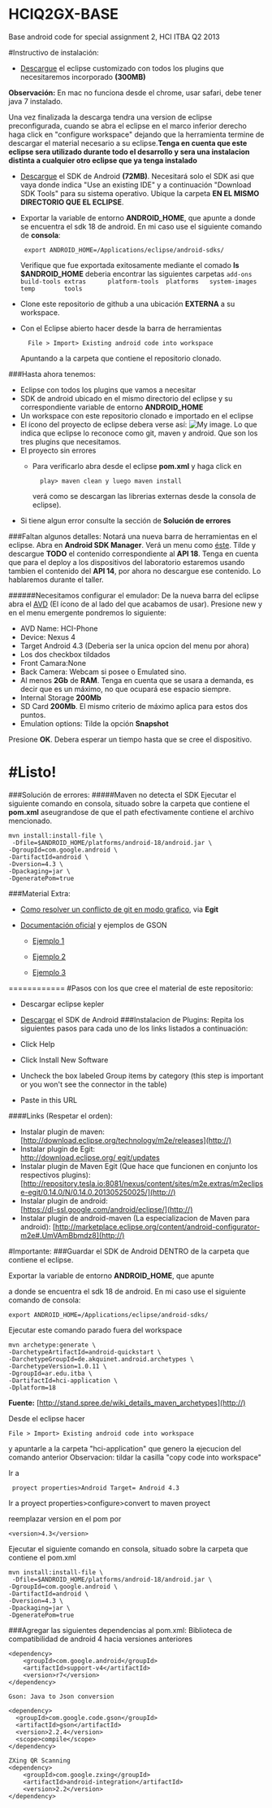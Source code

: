 HCIQ2GX-BASE
============

Base android code for special assignment 2, HCI ITBA Q2 2013


#Instructivo de instalación:
* [Descargue](http://www.genuitec.com/sdc/cloud/install/2851-dza-4943) el eclipse customizado con todos los plugins que necesitaremos incorporado **(300MB)**

**Observación:** En mac no funciona desde el chrome, usar safari, debe tener java 7 instalado.

Una vez finalizada la descarga tendra una version de eclipse preconfigurada,
cuando se abra el eclipse en el marco inferior derecho haga click en "configure workspace" dejando que la herramienta termine de descargar el material necesario a su eclipse.**Tenga en cuenta que este eclipse sera utilizado durante todo el desarrollo y sera una instalacion distinta a cualquier otro eclipse que ya tenga instalado**


* [Descargue](http://developer.android.com/sdk/index.html) el SDK de Android **(72MB)**. Necesitará solo el SDK asi que vaya donde indica "Use an existing IDE" y a continuación "Download SDK Tools" para su sistema operativo. Ubique la carpeta **EN EL MISMO DIRECTORIO QUE EL ECLIPSE**.
 * Exportar la variable de entorno **ANDROID_HOME**, que apunte a donde se encuentra el sdk 18 de android. En mi caso use el siguiente comando de **consola**:


		export ANDROID_HOME=/Applications/eclipse/android-sdks/
	Verifique que fue exportada exitosamente mediante el comado **ls $ANDROID_HOME** deberia encontrar las siguientes carpetas `add-ons		build-tools	extras		platform-tools	platforms	system-images	temp		tools`
* Clone este repositorio de github a una ubicación **EXTERNA** a su workspace.
* Con el Eclipse abierto hacer desde la barra de herramientas 

		File > Import> Existing android code into workspace 
		
	Apuntando a la carpeta que contiene el repositorio clonado.
	
###Hasta ahora tenemos:
* Eclipse con todos los plugins que vamos a necesitar
* SDK de android ubicado en el mismo directorio del eclipse y su correspondiente variable de entorno **ANDROID_HOME**
* Un workspace con este repositorio clonado e importado en el eclipse
* El ícono del proyecto de eclipse debera verse así:
	![My image](https://github.com/jugutier/HCIQ2GX-BASE/guia/jpg). Lo que indica que eclipse lo reconoce como git, maven y android. Que son los tres plugins que necesitamos.
* El proyecto sin errores 
	* Para verificarlo abra desde el eclipse **pom.xml** y haga click en 
								
			play> maven clean y luego maven install
		 verá como se descargan las librerias externas desde la consola de eclipse).
*  Si tiene algun error consulte la sección de **Solución de errores**

###Faltan algunos detalles:
Notará una nueva barra de herramientas en el eclipse. Abra en **Android SDK Manager**.
Verá un menu como [éste](http://developer.android.com/tools/help/sdk-manager.html). Tilde y descargue **TODO** el contenido correspondiente al **API 18**. Tenga en cuenta que para el deploy a los dispositivos del laboratorio estaremos usando tambien el contenido del **API 14**, por ahora no descargue ese contenido. Lo hablaremos durante el taller.  

######Necesitamos configurar el emulador:
De la nueva barra del eclipse abra el [AVD](http://developer.android.com/tools/devices/managing-avds.html) (El ícono de al lado del que acabamos de usar). Presione new y en el menu emergente pondremos lo siguiente:

* AVD Name: HCI-Phone
* Device: Nexus 4
* Target Android 4.3 (Deberia ser la unica opcion del menu por ahora)
* Los dos checkbox tildados
* Front Camara:None
* Back Camera: Webcam si posee o Emulated sino.
* Al menos **2Gb** de **RAM**. Tenga en cuenta que se usara a demanda, es decir que es un máximo, no que ocupará ese espacio siempre.
* Internal Storage **200Mb** 
* SD Card **200Mb**. El mismo criterio de máximo aplica para estos dos puntos.
* Emulation options: Tilde la opción **Snapshot**

Presione **OK**. Debera esperar un tiempo hasta que se cree el dispositivo.


#Listo!
=======
###Solución de errores:
#####Maven no detecta el SDK
Ejecutar el siguiente comando en consola, situado sobre la carpeta que contiene el **pom.xml** aseugrandose de que el path efectivamente contiene el archivo mencionado.

	mvn install:install-file \
	 -Dfile=$ANDROID_HOME/platforms/android-18/android.jar \
	-DgroupId=com.google.android \
	-DartifactId=android \
	-Dversion=4.3 \
	-Dpackaging=jar \
	-DgeneratePom=true

###Material Extra:
* [Como resolver un conflicto de git en modo grafico](http://wiki.eclipse.org/EGit/User_Guide#Resolving_a_merge_conflict), via **Egit**


* [Documentación oficial](https://code.google.com/p/google-gson/) y ejemplos de GSON

	* [Ejemplo 1](http://stackoverflow.com/questions/5314813/json-gson-fromjson-java-objects)

	* [Ejemplo 2](http://albertattard.blogspot.com.ar/2009/06/practical-example-of-gson.html)
	* [Ejemplo 3](http://www.mkyong.com/java/how-do-convert-java-object-to-from-json-format-gson-api/)

============
#Pasos con los que cree el material de este repositorio:



* Descargar eclipse kepler
* [Descargar](http://developer.android.com/sdk/index.html) el SDK de Android
###Instalacion de Plugins:
Repita los siguientes pasos para cada uno de los links listados a continuación:

* Click Help
* Click Install New Software
* Uncheck the box labeled Group items by category (this step is important or you won't see the connector in the table)
* Paste in this URL 

####Links (Respetar el orden):


* Instalar plugin de maven: [http://download.eclipse.org/technology/m2e/releases](http://)
* Instalar plugin de Egit:  
[http://download.eclipse.org/ egit/updates ](http://)
* Instalar plugin de Maven Egit (Que hace que funcionen en conjunto los respectivos plugins):
[http://repository.tesla.io:8081/nexus/content/sites/m2e.extras/m2eclipse-egit/0.14.0/N/0.14.0.201305250025/](http://)
* Instalar plugin de android:  
[https://dl-ssl.google.com/android/eclipse/](http://)
* Instalar plugin de android-maven (La especializacion de Maven para android):
[http://marketplace.eclipse.org/content/android-configurator-m2e#.UmVAmBbmdz8](http://)

#Importante: 
###Guardar el SDK de Android DENTRO de la carpeta que contiene el eclipse.



Exportar la variable de entorno **ANDROID_HOME**, que apunte 

a donde se encuentra el sdk 18 de android. En mi caso use el siguiente comando de consola:


	export ANDROID_HOME=/Applications/eclipse/android-sdks/

Ejecutar este comando parado fuera del workspace

	mvn archetype:generate \
	-DarchetypeArtifactId=android-quickstart \
	-DarchetypeGroupId=de.akquinet.android.archetypes \
	-DarchetypeVersion=1.0.11 \
	-DgroupId=ar.edu.itba \
	-DartifactId=hci-application \
	-Dplatform=18


  **Fuente:** [http://stand.spree.de/wiki_details_maven_archetypes](http://)

Desde el eclipse hacer 

	File > Import> Existing android code into workspace 

y apuntarle a la carpeta "hci-application" que genero la ejecucion del comando anterior
  Observacion: tildar la casilla "copy code into workspace"

Ir a

	 proyect properties>Android Target= Android 4.3



Ir a proyect properties>configure>convert to maven proyect

reemplazar version en el pom por

	<version>4.3</version>
	
Ejecutar el siguiente comando en consola, situado sobre la carpeta que contiene el pom.xml

	mvn install:install-file \
	 -Dfile=$ANDROID_HOME/platforms/android-18/android.jar \
	-DgroupId=com.google.android \
	-DartifactId=android \
	-Dversion=4.3 \
	-Dpackaging=jar \
	-DgeneratePom=true
###Agregar las siguientes dependencias al pom.xml:
	 Biblioteca de compatibilidad de android 4 hacia versiones anteriores
	 
	<dependency>
		<groupId>com.google.android</groupId>
		<artifactId>support-v4</artifactId>
		<version>r7</version>
	</dependency>
	
 	Gson: Java to Json conversion 
 	
    <dependency>
      <groupId>com.google.code.gson</groupId>
      <artifactId>gson</artifactId>
      <version>2.2.4</version>
      <scope>compile</scope>
    </dependency>
    
    ZXing QR Scanning
    <dependency>
		<groupId>com.google.zxing</groupId>
		<artifactId>android-integration</artifactId>
		<version>2.2</version>
	</dependency>
